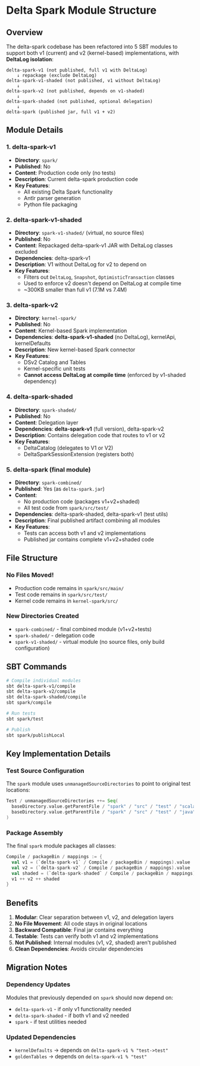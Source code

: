 # Delta Spark Module Structure

## Overview

The delta-spark codebase has been refactored into 5 SBT modules to support both v1 (current) and v2 (kernel-based) implementations, with **DeltaLog isolation**:

```
delta-spark-v1 (not published, full v1 with DeltaLog)
    ↓ repackage (exclude DeltaLog)
delta-spark-v1-shaded (not published, v1 without DeltaLog)
    ↓
delta-spark-v2 (not published, depends on v1-shaded)
    ↓
delta-spark-shaded (not published, optional delegation)
    ↓
delta-spark (published jar, full v1 + v2)
```

## Module Details

### 1. delta-spark-v1
- **Directory**: `spark/`
- **Published**: No
- **Content**: Production code only (no tests)
- **Description**: Current delta-spark production code
- **Key Features**:
  - All existing Delta Spark functionality
  - Antlr parser generation
  - Python file packaging

### 2. delta-spark-v1-shaded
- **Directory**: `spark-v1-shaded/` (virtual, no source files)
- **Published**: No
- **Content**: Repackaged delta-spark-v1 JAR with DeltaLog classes excluded
- **Dependencies**: delta-spark-v1
- **Description**: V1 without DeltaLog for v2 to depend on
- **Key Features**:
  - Filters out `DeltaLog`, `Snapshot`, `OptimisticTransaction` classes
  - Used to enforce v2 doesn't depend on DeltaLog at compile time
  - ~300KB smaller than full v1 (7.1M vs 7.4M)

### 3. delta-spark-v2
- **Directory**: `kernel-spark/`
- **Published**: No
- **Content**: Kernel-based Spark implementation
- **Dependencies**: **delta-spark-v1-shaded** (no DeltaLog), kernelApi, kernelDefaults
- **Description**: New kernel-based Spark connector
- **Key Features**:
  - DSv2 Catalog and Tables
  - Kernel-specific unit tests
  - **Cannot access DeltaLog at compile time** (enforced by v1-shaded dependency)

### 4. delta-spark-shaded
- **Directory**: `spark-shaded/`
- **Published**: No
- **Content**: Delegation layer
- **Dependencies**: **delta-spark-v1** (full version), delta-spark-v2
- **Description**: Contains delegation code that routes to v1 or v2
- **Key Features**:
  - DeltaCatalog (delegates to V1 or V2)
  - DeltaSparkSessionExtension (registers both)

### 5. delta-spark (final module)
- **Directory**: `spark-combined/`
- **Published**: Yes (as `delta-spark.jar`)
- **Content**: 
  - No production code (packages v1+v2+shaded)
  - All test code from `spark/src/test/`
- **Dependencies**: delta-spark-shaded, delta-spark-v1 (test utils)
- **Description**: Final published artifact combining all modules
- **Key Features**:
  - Tests can access both v1 and v2 implementations
  - Published jar contains complete v1+v2+shaded code

## File Structure

### No Files Moved!
- Production code remains in `spark/src/main/`
- Test code remains in `spark/src/test/`
- Kernel code remains in `kernel-spark/src/`

### New Directories Created
- `spark-combined/` - final combined module (v1+v2+tests)
- `spark-shaded/` - delegation code
- `spark-v1-shaded/` - virtual module (no source files, only build configuration)

## SBT Commands

```bash
# Compile individual modules
sbt delta-spark-v1/compile
sbt delta-spark-v2/compile
sbt delta-spark-shaded/compile
sbt spark/compile

# Run tests
sbt spark/test

# Publish
sbt spark/publishLocal
```

## Key Implementation Details

### Test Source Configuration
The `spark` module uses `unmanagedSourceDirectories` to point to original test locations:
```scala
Test / unmanagedSourceDirectories ++= Seq(
  baseDirectory.value.getParentFile / "spark" / "src" / "test" / "scala",
  baseDirectory.value.getParentFile / "spark" / "src" / "test" / "java"
)
```

### Package Assembly
The final `spark` module packages all classes:
```scala
Compile / packageBin / mappings := {
  val v1 = (`delta-spark-v1` / Compile / packageBin / mappings).value
  val v2 = (`delta-spark-v2` / Compile / packageBin / mappings).value
  val shaded = (`delta-spark-shaded` / Compile / packageBin / mappings).value
  v1 ++ v2 ++ shaded
}
```

## Benefits

1. **Modular**: Clear separation between v1, v2, and delegation layers
2. **No File Movement**: All code stays in original locations
3. **Backward Compatible**: Final jar contains everything
4. **Testable**: Tests can verify both v1 and v2 implementations
5. **Not Published**: Internal modules (v1, v2, shaded) aren't published
6. **Clean Dependencies**: Avoids circular dependencies

## Migration Notes

### Dependency Updates
Modules that previously depended on `spark` should now depend on:
- `delta-spark-v1` - if only v1 functionality needed
- `delta-spark-shaded` - if both v1 and v2 needed
- `spark` - if test utilities needed

### Updated Dependencies
- `kernelDefaults` → depends on `delta-spark-v1 % "test->test"`
- `goldenTables` → depends on `delta-spark-v1 % "test"`

